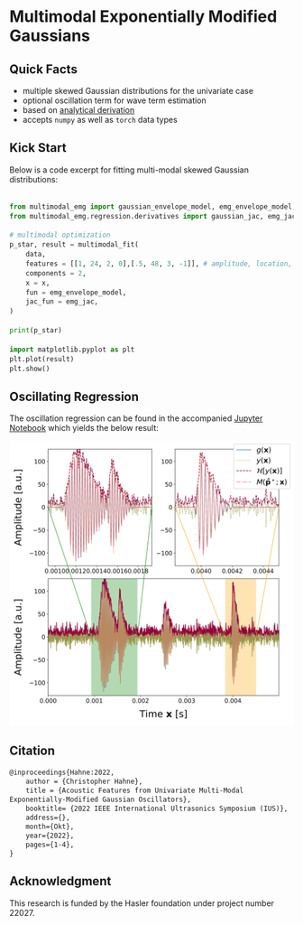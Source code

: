 # Multimodal Exponentially Modified Gaussians

## Quick Facts
- multiple skewed Gaussian distributions for the univariate case
- optional oscillation term for wave term estimation
- based on [analytical derivation](./docs/exp_mod_gauss_wave_partial_derivative.pdf)
- accepts ```numpy``` as well as ```torch``` data types

## Kick Start

Below is a code excerpt for fitting multi-modal skewed Gaussian distributions:

```python

from multimodal_emg import gaussian_envelope_model, emg_envelope_model, emg_wave_model
from multimodal_emg.regression.derivatives import gaussian_jac, emg_jac, oemg_jac

# multimodal optimization
p_star, result = multimodal_fit(
    data,
    features = [[1, 24, 2, 0],[.5, 48, 3, -1]], # amplitude, location, spread, skew
    components = 2,
    x = x,
    fun = emg_envelope_model,
    jac_fun = emg_jac,
)

print(p_star)

import matplotlib.pyplot as plt
plt.plot(result)
plt.show()
```

## Oscillating Regression

The oscillation regression can be found in the accompanied [Jupyter Notebook](./mm_emg_example.ipynb) which yields the below result:

![Oscillating Multi-Modal EMG](./docs/figs/denoising_emg.svg)

## Citation

```
@inproceedings{Hahne:2022,
    author = {Christopher Hahne},
    title = {Acoustic Features from Univariate Multi-Modal Exponentially-Modified Gaussian Oscillators},
    booktitle= {2022 IEEE International Ultrasonics Symposium (IUS)},
    address={},
    month={Okt},
    year={2022},
    pages={1-4},
}
```

## Acknowledgment

This research is funded by the Hasler foundation under project number 22027.
